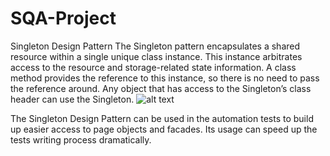 # SQA-Project
Singleton Design Pattern
The Singleton pattern encapsulates a shared resource within a single unique class instance. This instance arbitrates access to the resource and storage-related state information.
A class method provides the reference to this instance, so there is no need to pass the reference around. Any object that has access to the Singleton’s class header can use the Singleton.
![alt text](https://cdn-media-1.freecodecamp.org/images/1*GOAK3XdRvjrcpX9dq0fUrQ.png)

The Singleton Design Pattern can be used in the automation tests to build up easier access to page objects and facades.
Its usage can speed up the tests writing process dramatically.